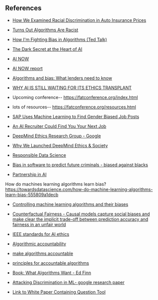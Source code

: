 ## References 

* [How We Examined Racial Discrimination in Auto Insurance Prices](https://www.propublica.org/article/minority-neighborhoods-higher-car-insurance-premiums-methodology)

* [Turns Out Algorithms Are Racist](https://newrepublic.com/article/144644/turns-algorithms-racist?utm_content=buffer7f3ea&utm_medium=social&utm_source=twitter.com&utm_campaign=buffer)

* [How I'm Fighting Bias in Algorithms (Ted Talk)](http://www.ted.com/talks/joy_buolamwini_how_i_m_fighting_bias_in_algorithms)

* [The Dark Secret at the Heart of AI](https://www.technologyreview.com/s/604087/the-dark-secret-at-the-heart-of-ai/)

* [AI NOW](https://ainowinstitute.org/)
* [AI NOW report](https://assets.contentful.com/8wprhhvnpfc0/1A9c3ZTCZa2KEYM64Wsc2a/8636557c5fb14f2b74b2be64c3ce0c78/_AI_Now_Institute_2017_Report_.pdf)

* [Algorithms and bias: What lenders need to know](www.whitecase.com/publications/insight/algorithms-and-bias-what-lenders-need-know)


* [WHY AI IS STILL WAITING FOR ITS ETHICS TRANSPLANT](https://www.wired.com/story/why-ai-is-still-waiting-for-its-ethics-transplant/)

* Upcoming conference-- 
https://fatconference.org/index.html

* lots of resources--
https://fatconference.org/resources.html 

* [SAP Uses Machine Learning to Find Gender Biased Job Posts](https://www.hrtechnologist.com/news/requisitionjob-posting/sap-uses-machine-learning-to-find-gender-biased-job-posts/)

* [An AI Recruiter Could Find You Your Next Job](https://www.technologyreview.com/the-download/609570/an-ai-recruiter-could-find-you-your-next-job/)

* [DeepMind Ethics Research Group - Google](https://deepmind.com/applied/deepmind-ethics-society/research/)

* [Why We Launched DeepMind Ethics & Society](https://deepmind.com/blog/why-we-launched-deepmind-ethics-society/)

* [Responsible Data Science](http://www.responsibledatascience.org/)

* [Bias in software to predict future criminals - biased against blacks](https://www.propublica.org/article/machine-bias-risk-assessments-in-criminal-sentencing)

* [Partnership in AI](https://www.partnershiponai.org)

How do machines learning algorithms learn bias?
https://towardsdatascience.com/how-do-machine-learning-algorithms-learn-bias-555809a1decb

* [Controlling machine learning algorithms and their biases](https://www.mckinsey.com/business-functions/risk/our-insights/controlling-machine-learning-algorithms-and-their-biases)

* [Counterfactual Fairness - Causal models capture social biases and make clear the implicit trade-off between prediction
accuracy and fairness in an unfair world](https://arxiv.org/pdf/1703.06856.pdf)

* [IEEE standards for AI ethics](http://standards.ieee.org/develop/indconn/ec/autonomous_systems.html)

* [Algorithmic accountability](https://techcrunch.com/2017/04/30/algorithmic-accountability/)

* [make algorithms accountable](https://www.nytimes.com/2016/08/01/opinion/make-algorithms-accountable.html)

* [principles for accountable algorithms](https://www.fatml.org/resources/principles-for-accountable-algorithms)

* [Book: What Algorithms Want - Ed Finn](https://mitpress.mit.edu/books/what-algorithms-want)

* [Attacking Discrimination in ML- google research paper](https://research.google.com/bigpicture/attacking-discrimination-in-ml/)

* [Link to White Paper Containing Question Tool](https://cdt.org/issue/privacy-data/digital-decisions/)
